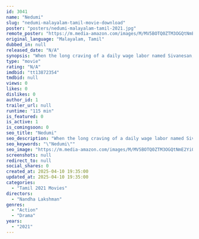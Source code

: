 ```yaml
---
id: 3041
name: "Nedumi"
slug: "nedumi-malayalam-tamil-movie-download"
poster: "posters/nedumi-malayalam-tamil-2021.jpg"
remote_poster: "https://m.media-amazon.com/images/M/MV5BOTQ0ZTM3OGQtNmE2Yi00MzQ3LTgwZGUtMDAwY2I4MDIwZGEwXkEyXkFqcGdeQXVyNDE3MjYxODQ@._V1_SX300.jpg"
original_language: "Malayalam, Tamil"
dubbed_in: null
released_date: "N/A"
synopsis: "When the long craving of a daily wage labor named Sivanesan, becomes the owner of the palm toddy shop. At that time government imposes a law which affects the live hood of sivanesan. The aftermath impacts is the rest of the film."
type: "movie"
rating: "N/A"
imdbid: "tt13872354"
tmdbid: null
views: 0
likes: 0
dislikes: 0
author_id: 1
trailer_url: null
runtime: "115 min"
is_featured: 0
is_active: 1
is_comingsoon: 0
seo_title: "Nedumi"
seo_description: "When the long craving of a daily wage labor named Sivanesan, becomes the owner of the palm toddy shop. At that time government imposes a law which affects the live hood of sivanesan. The aftermath impacts is the rest of the film."
seo_keywords: "\"Nedumi\""
seo_image: "https://m.media-amazon.com/images/M/MV5BOTQ0ZTM3OGQtNmE2Yi00MzQ3LTgwZGUtMDAwY2I4MDIwZGEwXkEyXkFqcGdeQXVyNDE3MjYxODQ@._V1_SX300.jpg"
screenshots: null
redirect_to: null
social_shares: 0
created_at: 2025-04-10 19:35:00
updated_at: 2025-04-10 19:35:00
categories:
  - "Tamil 2021 Movies"
directors:
  - "Nandha Lakshman"
genres:
  - "Action"
  - "Drama"
years:
  - "2021"
---
```

